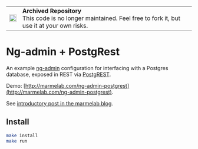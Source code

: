 <table>
        <tr>
            <td><img width="20" src="https://cdnjs.cloudflare.com/ajax/libs/octicons/8.5.0/svg/archive.svg" alt="archived" /></td>
            <td><strong>Archived Repository</strong><br />
            This code is no longer maintained. Feel free to fork it, but use it at your own risks.
        </td>
        </tr>
</table>

Ng-admin + PostgRest
====================

An example [ng-admin](https://github.com/marmelab/ng-admin) configuration for interfacing with a Postgres database, exposed in REST via [PostgREST](https://github.com/begriffs/postgrest).

Demo: [http://marmelab.com/ng-admin-postgrest](http://marmelab.com/ng-admin-postgrest).

See [introductory post in the marmelab blog](http://marmelab.com/blog/2015/03/23/using-ng-admin-with-postgrest.html).

Install
-------

```sh
make install
make run
```
